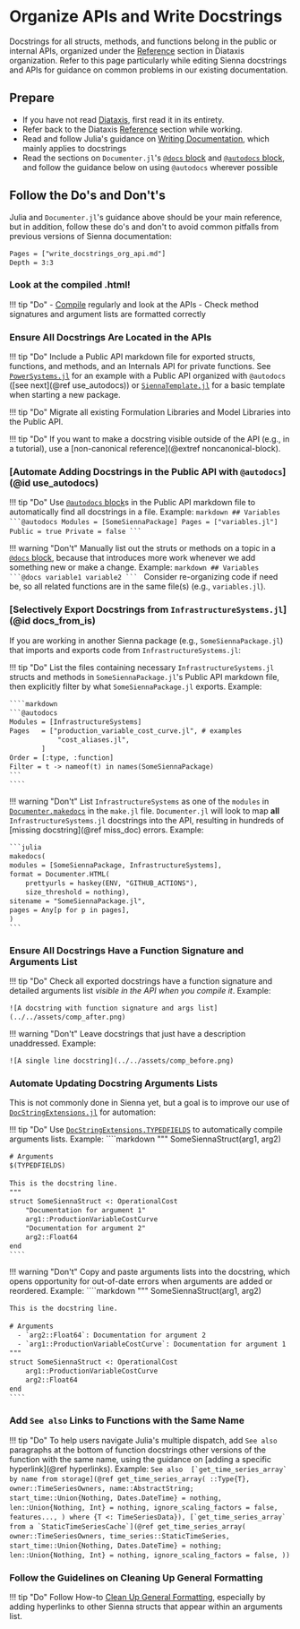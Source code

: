 # Organize APIs and Write Docstrings

Docstrings for all structs, methods, and functions belong in the public or internal APIs,
organized under the [Reference](https://diataxis.fr/reference/) section in Diataxis organization.
Refer to this page particularly while editing Sienna docstrings and APIs for
guidance on common problems in our existing documentation.

## Prepare

- If you have not read [Diataxis](https://diataxis.fr/), first read it in its entirety.
- Refer back to the Diataxis [Reference](https://diataxis.fr/reference/) section while
    working.
- Read and follow Julia's guidance on [Writing Documentation](@extref),
    which mainly applies to docstrings
- Read the sections on `Documenter.jl`'s [`@docs` block](@extref) and
    [`@autodocs` block](@extref), and follow the guidance below on using `@autodocs`
    wherever possible     

## Follow the Do's and Don't's

Julia and `Documenter.jl`'s guidance above should be your main reference, but in addition,
follow these do's and don't to avoid common pitfalls from previous versions of Sienna
documentation:

```@contents
Pages = ["write_docstrings_org_api.md"]
Depth = 3:3
```

### Look at the compiled .html!
!!! tip "Do"
    - [Compile](@ref "Compile and View Documentation Locally") regularly and
        look at the APIs
    - Check method signatures and argument lists are formatted correctly

### Ensure All Docstrings Are Located in the APIs

!!! tip "Do"
    Include a Public API markdown file for exported structs, functions, and methods, and an
    Internals API for private functions. See
    [`PowerSystems.jl`](https://nrel-sienna.github.io/PowerSystems.jl/stable/)
    for an example with a Public API organized with `@autodocs` ([see next](@ref use_autodocs))
    or [`SiennaTemplate.jl`](https://github.com/NREL-Sienna/SiennaTemplate.jl) for a basic
    template when starting a new package.

!!! tip "Do"
    Migrate all existing Formulation Libraries and Model Libraries into the Public API. 

!!! tip "Do"
    If you want to make a docstring visible outside of the API (e.g., in a tutorial), use
    a [non-canonical reference](@extref noncanonical-block). 

### [Automate Adding Docstrings in the Public API with `@autodocs`](@id use_autodocs)

!!! tip "Do"
    Use [`@autodocs` block](@extref)s in the Public API markdown file to automatically find
    all docstrings in a file. Example:
    ````markdown
    ## Variables
    ```@autodocs
    Modules = [SomeSiennaPackage]
    Pages = ["variables.jl"]
    Public = true
    Private = false
    ```
    ````

!!! warning "Don't"
    Manually list out the struts or methods on a topic in a [`@docs` block](@extref),
    because that introduces more work whenever we add something new or make a change.
    Example:
    ````markdown
    ## Variables
    ```@docs
    variable1
    variable2
    ```
    ````
    Consider re-organizing code if need be, so all related functions are in the same file(s)
    (e.g., `variables.jl`).

### [Selectively Export Docstrings from `InfrastructureSystems.jl`](@id docs_from_is)

If you are working in another Sienna package (e.g., `SomeSiennaPackage.jl`) that imports and
exports code from `InfrastructureSystems.jl`: 

!!! tip "Do"
    List the files containing necessary `InfrastructureSystems.jl` structs and methods in
    `SomeSiennaPackage.jl`'s Public API markdown file, then explicitly filter by what
    `SomeSiennaPackage.jl` exports. Example:

    ````markdown
    ```@autodocs
    Modules = [InfrastructureSystems]
    Pages   = ["production_variable_cost_curve.jl", # examples
                "cost_aliases.jl",
            ]
    Order = [:type, :function]
    Filter = t -> nameof(t) in names(SomeSiennaPackage)
    ```
    ````

!!! warning "Don't"
    List `InfrastructureSystems` as one of the `modules` in [`Documenter.makedocs`](@extref)
    in the `make.jl` file. `Documenter.jl` will
    look to map **all** `InfrastructureSystems.jl` docstrings into the API, resulting in
    hundreds of [missing docstring](@ref miss_doc) errors. Example:

    ```julia
    makedocs(
    modules = [SomeSiennaPackage, InfrastructureSystems],
    format = Documenter.HTML(
        prettyurls = haskey(ENV, "GITHUB_ACTIONS"),
        size_threshold = nothing),
    sitename = "SomeSiennaPackage.jl",
    pages = Any[p for p in pages],
    )
    ```

### Ensure All Docstrings Have a Function Signature and Arguments List

!!! tip "Do"
    Check all exported docstrings have a function signature and detailed arguments list
    *visible in the API when you compile it*. Example:

    ![A docstring with function signature and args list](../../assets/comp_after.png)

!!! warning "Don't"
    Leave docstrings that just have a description unaddressed. Example:

    ![A single line docstring](../../assets/comp_before.png)

### Automate Updating Docstring Arguments Lists
This is not commonly done in Sienna yet, but a goal is to improve our use of
[`DocStringExtensions.jl`](https://docstringextensions.juliadocs.org/stable) for automation:

!!! tip "Do"
    Use
    [`DocStringExtensions.TYPEDFIELDS`](https://docstringextensions.juliadocs.org/stable/#DocStringExtensions.TYPEDFIELDS)
    to automatically compile arguments lists. Example:
    ````markdown
    """
        SomeSiennaStruct(arg1, arg2)
    
    # Arguments
    $(TYPEDFIELDS)

    This is the docstring line.
    """
    struct SomeSiennaStruct <: OperationalCost
        "Documentation for argument 1"
        arg1::ProductionVariableCostCurve
        "Documentation for argument 2"
        arg2::Float64
    end
    ````

!!! warning "Don't"
    Copy and paste arguments lists into the docstring, which opens opportunity for
    out-of-date errors when arguments are added or reordered. Example:
    ````markdown
    """
        SomeSiennaStruct(arg1, arg2)

    This is the docstring line.

    # Arguments
      - `arg2::Float64`: Documentation for argument 2
      - `arg1::ProductionVariableCostCurve`: Documentation for argument 1
    """
    struct SomeSiennaStruct <: OperationalCost
        arg1::ProductionVariableCostCurve
        arg2::Float64
    end
    ````

### Add `See also` Links to Functions with the Same Name 

!!! tip "Do"
    To help users navigate Julia's multiple dispatch, add `See also` paragraphs at the
    bottom of  function docstrings other versions of the function with the same name, using
    the guidance on [adding a specific hyperlink](@ref hyperlinks).
    Example:
    ```
    See also 
    [`get_time_series_array` by name from storage](@ref get_time_series_array(
        ::Type{T},
        owner::TimeSeriesOwners,
        name::AbstractString;
        start_time::Union{Nothing, Dates.DateTime} = nothing,
        len::Union{Nothing, Int} = nothing,
        ignore_scaling_factors = false,
        features...,
    ) where {T <: TimeSeriesData}),
    [`get_time_series_array` from a `StaticTimeSeriesCache`](@ref get_time_series_array(
        owner::TimeSeriesOwners,
        time_series::StaticTimeSeries,
        start_time::Union{Nothing, Dates.DateTime} = nothing;
        len::Union{Nothing, Int} = nothing,
        ignore_scaling_factors = false,
    ))
    ```

### Follow the Guidelines on Cleaning Up General Formatting

!!! tip "Do"
    Follow How-to [Clean Up General Formatting](@ref), especially by adding
    hyperlinks to other Sienna structs that appear within an arguments list.
